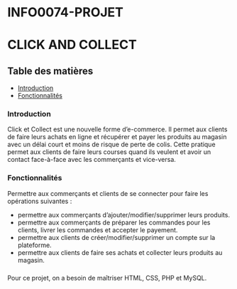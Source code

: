 # INFO0074-PROJET

# CLICK AND COLLECT

## Table des matières
* [Introduction](#Introduction)
* [Fonctionnalités](#Fonctionnalités)

 
### Introduction
Click et Collect est une nouvelle forme d’e-commerce. Il permet aux clients de faire leurs achats
en ligne et récupérer et payer les produits au magasin avec un délai court et moins de risque de
perte de colis. Cette pratique permet aux clients de faire leurs courses quand ils veulent et 
avoir un contact face-à-face avec les commerçants et vice-versa.

### Fonctionnalités 
Permettre aux commerçants et clients de se connecter pour faire les opérations suivantes :
* permettre aux commerçants d’ajouter/modifier/supprimer leurs produits.
* permettre aux commerçants de préparer les commandes pour les clients, livrer les
  commandes et accepter le payement.
* permettre aux clients de créer/modifier/supprimer un compte sur la plateforme.
* permettre aux clients de faire ses achats et collecter leurs produits au magasin.

###
Pour ce projet, on a besoin de maîtriser HTML, CSS, PHP et MySQL.

